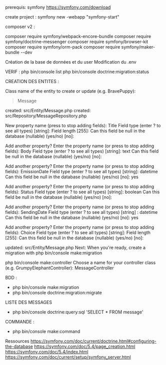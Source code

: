 prerequis: symfony https://symfony.com/download

create project : symfony new -webapp "symfony-start"

composer v2 :

composer require symfony/webpack-encore-bundle
composer require symfony/doctrine-messenger
composer require symfony/browser-kit
composer require symfony/orm-pack
composer require symfony/maker-bundle --dev

Création de la base de données et du user
Modification du .env


VERIF : 
php bin/console list
php bin/console doctrine:migration:status


CREATION DES ENTITES :

 Class name of the entity to create or update (e.g. BravePuppy):
 > Message  

 created: src/Entity/Message.php
 created: src/Repository/MessageRepository.php
 
 New property name (press <return> to stop adding fields): Title
 Field type (enter ? to see all types) [string]:
 Field length [255]:
 Can this field be null in the database (nullable) (yes/no) [no]:

 Add another property? Enter the property name (or press <return> to stop adding fields): Body
 Field type (enter ? to see all types) [string]: text
 Can this field be null in the database (nullable) (yes/no) [no]:

 Add another property? Enter the property name (or press <return> to stop adding fields): EmissionDate
 Field type (enter ? to see all types) [string]: datetime
 Can this field be null in the database (nullable) (yes/no) [no]: yes

 Add another property? Enter the property name (or press <return> to stop adding fields): Status
 Field type (enter ? to see all types) [string]: boolean
 Can this field be null in the database (nullable) (yes/no) [no]:

 Add another property? Enter the property name (or press <return> to stop adding fields): SendingDate
 Field type (enter ? to see all types) [string] : datetime
 Can this field be null in the database (nullable) (yes/no) [no]: yes
 
 Add another property? Enter the property name (or press <return> to stop adding fields): Choice
 Field type (enter ? to see all types) [string]:
 Field length [255]:
 Can this field be null in the database (nullable) (yes/no) [no]:

 updated: src/Entity/Message.php
 Next: When you're ready, create a migration with php bin/console make:migration


php bin/console make:controller
Choose a name for your controller class (e.g. GrumpyElephantController): MessageController





BDD :

* php bin/console make:migration
* php bin/console doctrine:migration:migrate


LISTE DES MESSAGES
* php bin/console doctrine:query:sql 'SELECT * FROM message'

COMMANDE :
* php bin/console make:command








Ressources
https://symfony.com/doc/current/doctrine.html#configuring-the-database
https://symfony.com/doc/5.4/page_creation.html
https://symfony.com/doc/5.4/index.html
https://symfony.com/doc/current/setup/symfony_server.html
